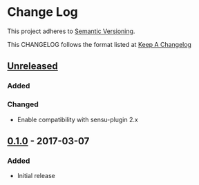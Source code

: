 # Change Log
This project adheres to [Semantic Versioning](http://semver.org/).

This CHANGELOG follows the format listed at [Keep A Changelog](http://keepachangelog.com/)

## [Unreleased]
### Added

### Changed
- Enable compatibility with sensu-plugin 2.x

## [0.1.0] - 2017-03-07
### Added
- Initial release

[Unreleased]: https://github.com/socrata-platform/sensu-plugins-meta/compare/0.1.0...HEAD
[0.1.0]: https://github.com/socrata-platform/sensu-plugins-meta/tree/v0.1.0
